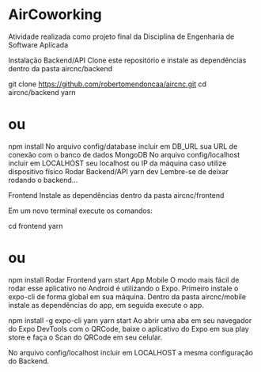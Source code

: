 # AirCoworking
Atividade realizada como projeto final da Disciplina de Engenharia de Software Aplicada

Instalação
Backend/API
Clone este repositório e instale as dependências dentro da pasta aircnc/backend

git clone https://github.com/robertomendoncaa/aircnc.git
cd aircnc/backend
yarn
# ou
npm install
No arquivo config/database incluir em DB_URL sua URL de conexão com o banco de dados MongoDB
No arquivo config/localhost incluir em LOCALHOST seu localhost ou IP da máquina caso utilize dispositivo físico
Rodar Backend/API
yarn dev
Lembre-se de deixar rodando o backend...

Frontend
Instale as dependências dentro da pasta aircnc/frontend

Em um novo terminal execute os comandos:

cd frontend
yarn
# ou
npm install
Rodar Frontend
yarn start
App Mobile
O modo mais fácil de rodar esse aplicativo no Android é utilizando o Expo. Primeiro instale o expo-cli de forma global em sua máquina. Dentro da pasta aircnc/mobile instale as dependências do app, em seguida execute o app.

npm install -g expo-cli
yarn
yarn start
Ao abrir uma aba em seu navegador do Expo DevTools com o QRCode, baixe o aplicativo do Expo em sua play store e faça o Scan do QRCode em seu celular.

No arquivo config/localhost incluir em LOCALHOST a mesma configuração do Backend.
